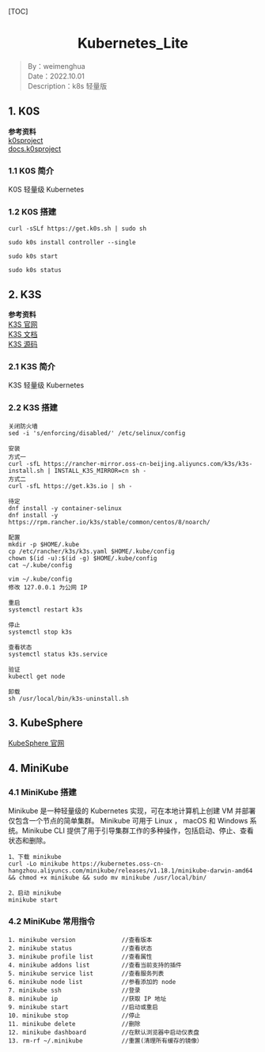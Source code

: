 [TOC]

<h1 align="center">Kubernetes_Lite</h1>

> By：weimenghua  
> Date：2022.10.01   
> Description：k8s 轻量版



## 1. K0S

**参考资料**  
[k0sproject](https://k0sproject.io/)  
[docs.k0sproject](https://docs.k0sproject.io/v1.27.1+k0s.0/)

### 1.1 K0S 简介

K0S 轻量级 Kubernetes

### 1.2 K0S 搭建

```
curl -sSLf https://get.k0s.sh | sudo sh

sudo k0s install controller --single

sudo k0s start

sudo k0s status
```



## 2. K3S

**参考资料**  
[K3S 官网](https://k3s.io/)  
[K3S 文档](https://docs.rancher.cn/docs/k3s/_index)  
[K3S 源码](https://github.com/k3s-io/k3s)

### 2.1 K3S 简介

K3S 轻量级 Kubernetes

### 2.2 K3S 搭建

```
关闭防火墙
sed -i 's/enforcing/disabled/' /etc/selinux/config

安装
方式一
curl -sfL https://rancher-mirror.oss-cn-beijing.aliyuncs.com/k3s/k3s-install.sh | INSTALL_K3S_MIRROR=cn sh -
方式二
curl -sfL https://get.k3s.io | sh -

待定
dnf install -y container-selinux
dnf install -y https://rpm.rancher.io/k3s/stable/common/centos/8/noarch/

配置
mkdir -p $HOME/.kube
cp /etc/rancher/k3s/k3s.yaml $HOME/.kube/config
chown $(id -u):$(id -g) $HOME/.kube/config
cat ~/.kube/config

vim ~/.kube/config
修改 127.0.0.1 为公网 IP

重启
systemctl restart k3s

停止
systemctl stop k3s

查看状态
systemctl status k3s.service

验证
kubectl get node

卸载
sh /usr/local/bin/k3s-uninstall.sh
```



## 3. KubeSphere

[KubeSphere 官网](https://kubesphere.io/zh/)



## 4. MiniKube

### 4.1 MiniKube 搭建

Minikube 是一种轻量级的 Kubernetes 实现，可在本地计算机上创建 VM 并部署仅包含一个节点的简单集群。 Minikube 可用于 Linux ， macOS 和 Windows 系统。Minikube CLI 提供了用于引导集群工作的多种操作，包括启动、停止、查看状态和删除。
```
1、下载 minikube
curl -Lo minikube https://kubernetes.oss-cn-hangzhou.aliyuncs.com/minikube/releases/v1.18.1/minikube-darwin-amd64 && chmod +x minikube && sudo mv minikube /usr/local/bin/

2、启动 minikube
minikube start      
```

### 4.2 MiniKube 常用指令

```
1. minikube version             //查看版本
2. minikube status              //查看状态
3. minikube profile list        //查看属性
4. minikube addons list         //查看当前支持的插件
5. minikube service list        //查看服务列表
6. minikube node list           //参看添加的 node
7. minikube ssh                 //登录
8. minikube ip                  //获取 IP 地址
9. minikube start               //启动或重启
10. minikube stop               //停止
11. minikube delete             //删除
12. minikube dashboard          //在默认浏览器中启动仪表盘
13. rm-rf ~/.minikube           //重置(清理所有缓存的镜像）
```

